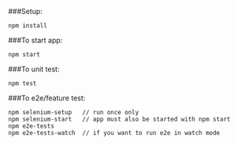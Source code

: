 ###Setup:
```
npm install
```

###To start app:
```
npm start
```

###To unit test:
```
npm test
```

###To e2e/feature test:
```
npm selenium-setup   // run once only
npm selenium-start   // app must also be started with npm start
npm e2e-tests
npm e2e-tests-watch  // if you want to run e2e in watch mode
```

